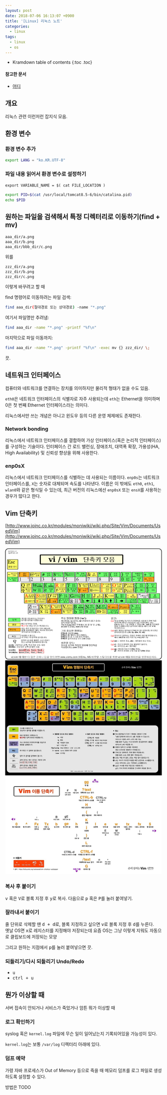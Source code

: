 ```yaml
---
layout: post
date: 2018-07-06 16:13:07 +0900
title: '[Linux] 리눅스 노트'
categories:
  - linux
tags:
  - linux
  - os
---
```


* Kramdown table of contents
{:toc .toc}

#### 참고한 문서

- [어디](어디)


## 개요

리눅스 관련 이런저런 잡지식 모음.


## 환경 변수

### 환경 변수 추가

```bash
export LANG = "ko.KR.UTF-8"
```

### 파일 내용 읽어서 환경 변수로 설정하기

```
export VARIABLE_NAME = $( cat FILE_LOCATION )
```

```bash
export PID=$(cat /usr/local/tomcat8.5-6/bin/catalina.pid)
echo $PID
```


## 원하는 파일을 검색해서 특정 디렉터리로 이동하기(find + mv)

```
aaa_dir/a.png
aaa_dir/b.png
aaa_dir/bbb_dir/c.png
```

위를

```
zzz_dir/a.png
zzz_dir/b.png
zzz_dir/c.png
```

이렇게 바꾸려고 할 때

find 명령어로 이동하려는 파일 검색:

```bash
find aaa_dir(절대경로 또는 상대경로) -name "*.png"
```

여기서 파일명만 추려냄:

```bash
find aaa_dir -name "*.png" -printf "%f\n"
```

마지막으로 파일 이동까지:

```bash
find aaa_dir -name "*.png" -printf "%f\n" -exec mv {} zzz_dir/ \;
```

끗.


## 네트워크 인터페이스

컴퓨터와 네트워크를 연결하는 장치를 의미하지만 물리적 형태가 없을 수도 있음.

`eth0`은 네트워크 인터페이스의 식별자로 자주 사용되는데 `eth`는 Ethernet을 의미하며 0은 첫 번째 Ethernet 인터페이스라는 의미다.

리눅스에서만 쓰는 개념은 아니고 윈도우 등의 다른 운영 체제에도 존재한다.

### Network bonding

리눅스에서 네트워크 인터페이스를 결합하여 가상 인터페이스(혹은 논리적 인터페이스)를 구성하는 기술이다. 인터페이스 간 로드 밸런싱, 장애조치, 대역폭 확장, 가용성(HA, High Availability) 및 신뢰성 향상을 위해 사용한다.

### enp0sX

리눅스에서 네트워크 인터페이스를 식별하는 데 사용되는 이름이다. `enp0s`는 네트워크 인터페이스를, `X`는 숫자로 대체되며 속도를 나타낸다. 이름은 이 밖에도 `eth0`, `eth1`, `wlan0`와 같은 형식일 수 있는데, 최근 버전의 리눅스에선 `enp0sX` 또는 `ensX`를 사용하는 경우가 많다고 한다.


## Vim 단축키

[http://www.joinc.co.kr/modules/moniwiki/wiki.php/Site/Vim/Documents/UsedVim](http://www.joinc.co.kr/modules/moniwiki/wiki.php/Site/Vim/Documents/UsedVim)

![](/images/vim-hotkey-1.png)
![](/images/vim-hotkey-2.jpg)

### 복사 후 붙이기

<kbd>v</kbd> 혹은 <kbd>V</kbd>로 블록 지정 후 <kbd>y</kbd>로 복사. 다음으로 <kbd>p</kbd> 혹은 <kbd>P</kbd>를 눌러 붙여넣기.

### 잘라내서 붙이기

줄 단위로 삭제할 땐 <kbd>d + d</kbd>로, 블록 지정하고 싶으면 <kbd>v</kbd>로 블록 지정 후 <kbd>d</kbd>를 누른다.  
옛날 OS면 <kbd>x</kbd>로 레지스터를 지정해야 저장되는데 요즘 OS는 그냥 이렇게 지워도 자동으로 클립보드에 저장되는 모양

그리고 원하는 지점에서 <kbd>p</kbd>를 눌러 붙여넣으면 끗.

### 되돌리기/다시 되돌리기 Undo/Redo

- <kbd>u</kbd>
- <kbd>ctrl + u</kbd>


## 뭔가 이상할 때

서버 접속이 안되거나 서비스가 죽었거나 암튼 뭐가 이상할 때

### 로그 확인하기

syslog 혹은 `kernel.log` 파일에 무슨 일이 일어났는지 기록되어있을 가능성이 있다.

`kernel.log`는 보통 `/var/log` 디렉터리 아래에 있다.

### 덤프 예약

가령 자바 프로세스가 Out of Memory 등으로 죽을 때 메모리 덤프를 로그 파일로 생성하도록 설정할 수 있다.

방법은 TODO
